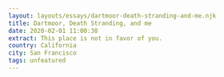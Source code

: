 ```yaml
---
layout: layouts/essays/dartmoor-death-stranding-and-me.njk
title: Dartmoor, Death Stranding, and me
date: 2020-02-01 11:00:38
extract: This place is not in favor of you.
country: California
city: San Francisco
tags: unfeatured
---
```

